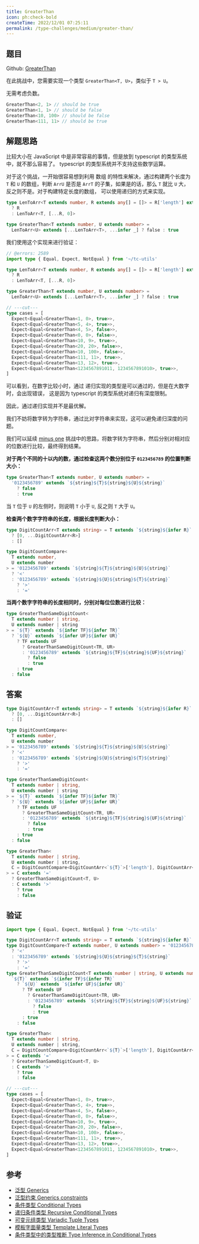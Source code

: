 ```yaml
---
title: GreaterThan
icon: ph:check-bold
createTime: 2022/12/01 07:25:11
permalink: /type-challenges/medium/greater-than/
---
```


## 题目

Github: [GreaterThan](https://github.com/type-challenges/type-challenges/blob/main/questions/04425-medium-greater-than/)

在此挑战中，您需要实现一个类型 `GreaterThan<T, U>`，类似于 `T > U`。

无需考虑负数。

```ts
GreaterThan<2, 1> // should be true
GreaterThan<1, 1> // should be false
GreaterThan<10, 100> // should be false
GreaterThan<111, 11> // should be true
```

## 解题思路

比较大小在 JavaScript 中是非常容易的事情，但是放到 typescript 的类型系统中，就不那么容易了。
typescript 的类型系统并不支持这些数学运算。

对于这个挑战，一开始很容易想到利用 数组 的特性来解决，通过构建两个长度为 `T` 和 `U` 的数组，判断
`ArrU` 是否是 `ArrT` 的子集，如果是的话，那么 `T` 就比 `U` 大，反之则不是。对于构建特定长度的数组，
可以使用递归的方式来实现。

```ts
type LenToArr<T extends number, R extends any[] = []> = R['length'] extends T
  ? R
  : LenToArr<T, [...R, 0]>

type GreaterThan<T extends number, U extends number> =
  LenToArr<U> extends [...LenToArr<T>, ...infer _] ? false : true
```

我们使用这个实现来进行验证：

```ts twoslash
// @errors: 2589
import type { Equal, Expect, NotEqual } from '~/tc-utils'

type LenToArr<T extends number, R extends any[] = []> = R['length'] extends T
  ? R
  : LenToArr<T, [...R, 0]>

type GreaterThan<T extends number, U extends number> =
  LenToArr<U> extends [...LenToArr<T>, ...infer _] ? false : true

// ---cut---
type cases = [
  Expect<Equal<GreaterThan<1, 0>, true>>,
  Expect<Equal<GreaterThan<5, 4>, true>>,
  Expect<Equal<GreaterThan<4, 5>, false>>,
  Expect<Equal<GreaterThan<0, 0>, false>>,
  Expect<Equal<GreaterThan<10, 9>, true>>,
  Expect<Equal<GreaterThan<20, 20>, false>>,
  Expect<Equal<GreaterThan<10, 100>, false>>,
  Expect<Equal<GreaterThan<111, 11>, true>>,
  Expect<Equal<GreaterThan<13, 12>, true>>,
  Expect<Equal<GreaterThan<1234567891011, 1234567891010>, true>>,
]
```

可以看到，在数字比较小时，通过 递归实现的类型是可以通过的，但是在大数字时，会出现错误，
这是因为 typescript 的类型系统对递归有深度限制。

因此，通过递归实现并不是最优解。

我们不妨将数字转为字符串，通过比对字符串来实现，这可以避免递归深度的问题。

我们可以延续 [minus one](./2257.minusOne.md) 挑战中的思路，将数字转为字符串，然后分别对相对应
的位数进行比较，最终得到结果。

**对于两个不同的十以内的数，通过检查这两个数分别位于 `0123456789` 的位置判断大小：**

```ts
type GreaterThan<T extends number, U extends number> =
  '0123456789' extends `${string}${T}${string}${U}${string}`
    ? false
    : true
```

当 `T` 位于 `U` 的左侧时，则说明 `T` 小于 `U`, 反之则 `T` 大于 `U`。

**检查两个数字字符串的长度，根据长度判断大小：**

```ts
type DigitCountArr<T extends string> = T extends `${string}${infer R}`
  ? [0, ...DigitCountArr<R>]
  : []

type DigitCountCompare<
  T extends number,
  U extends number
> = '0123456789' extends `${string}${T}${string}${U}${string}`
  ? '<'
  : '0123456789' extends `${string}${U}${string}${T}${string}`
    ? '>'
    : '='
```

**当两个数字字符串的长度相同时，分别对每位位数进行比较：**

```ts
type GreaterThanSameDigitCount<
  T extends number | string,
  U extends number | string
> = `${T}` extends `${infer TF}${infer TR}`
  ? `${U}` extends `${infer UF}${infer UR}`
    ? TF extends UF
      ? GreaterThanSameDigitCount<TR, UR>
      : '0123456789' extends `${string}${TF}${string}${UF}${string}`
        ? false
        : true
    : true
  : false
```

## 答案

```ts
type DigitCountArr<T extends string> = T extends `${string}${infer R}`
  ? [0, ...DigitCountArr<R>]
  : []

type DigitCountCompare<
  T extends number,
  U extends number
> = '0123456789' extends `${string}${T}${string}${U}${string}`
  ? '<'
  : '0123456789' extends `${string}${U}${string}${T}${string}`
    ? '>'
    : '='

type GreaterThanSameDigitCount<
  T extends number | string,
  U extends number | string
> = `${T}` extends `${infer TF}${infer TR}`
  ? `${U}` extends `${infer UF}${infer UR}`
    ? TF extends UF
      ? GreaterThanSameDigitCount<TR, UR>
      : '0123456789' extends `${string}${TF}${string}${UF}${string}`
        ? false
        : true
    : true
  : false

type GreaterThan<
  T extends number | string,
  U extends number | string,
  C = DigitCountCompare<DigitCountArr<`${T}`>['length'], DigitCountArr<`${U}`>['length']>
> = C extends '='
  ? GreaterThanSameDigitCount<T, U>
  : C extends '>'
    ? true
    : false
```

## 验证

```ts twoslash
import type { Equal, Expect, NotEqual } from '~/tc-utils'

type DigitCountArr<T extends string> = T extends `${string}${infer R}` ? [0, ...DigitCountArr<R>] : []
type DigitCountCompare<T extends number, U extends number> = '0123456789' extends `${string}${T}${string}${U}${string}`
  ? '<'
  : '0123456789' extends `${string}${U}${string}${T}${string}`
    ? '>'
    : '='
type GreaterThanSameDigitCount<T extends number | string, U extends number | string> =
  `${T}` extends `${infer TF}${infer TR}`
    ? `${U}` extends `${infer UF}${infer UR}`
      ? TF extends UF
        ? GreaterThanSameDigitCount<TR, UR>
        : '0123456789' extends `${string}${TF}${string}${UF}${string}`
          ? false
          : true
      : true
    : false

type GreaterThan<
  T extends number | string,
  U extends number | string,
  C = DigitCountCompare<DigitCountArr<`${T}`>['length'], DigitCountArr<`${U}`>['length']>
> = C extends '='
  ? GreaterThanSameDigitCount<T, U>
  : C extends '>'
    ? true
    : false

// ---cut---
type cases = [
  Expect<Equal<GreaterThan<1, 0>, true>>,
  Expect<Equal<GreaterThan<5, 4>, true>>,
  Expect<Equal<GreaterThan<4, 5>, false>>,
  Expect<Equal<GreaterThan<0, 0>, false>>,
  Expect<Equal<GreaterThan<10, 9>, true>>,
  Expect<Equal<GreaterThan<20, 20>, false>>,
  Expect<Equal<GreaterThan<10, 100>, false>>,
  Expect<Equal<GreaterThan<111, 11>, true>>,
  Expect<Equal<GreaterThan<13, 12>, true>>,
  Expect<Equal<GreaterThan<1234567891011, 1234567891010>, true>>,
]
```

## 参考

- [泛型 Generics](https://www.typescriptlang.org/docs/handbook/2/generics.html)
- [泛型约束 Generics constraints](https://www.typescriptlang.org/docs/handbook/2/generics.html#generic-constraints)
- [条件类型 Conditional Types](https://www.typescriptlang.org/docs/handbook/2/conditional-types.html)
- [递归条件类型 Recursive Conditional Types](https://www.typescriptlang.org/docs/handbook/release-notes/typescript-4-1.html#recursive-conditional-types)
- [可变元组类型 Variadic Tuple Types](https://www.typescriptlang.org/docs/handbook/release-notes/typescript-4-0.html#variadic-tuple-types)
- [模板字面量类型 Template Literal Types](https://www.typescriptlang.org/docs/handbook/2/template-literal-types.html)
- [条件类型中的类型推断 Type Inference in Conditional Types](https://www.typescriptlang.org/docs/handbook/2/conditional-types.html#inferring-within-conditional-types)
